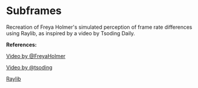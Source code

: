 # Subframes

Recreation of Freya Holmer's simulated perception of frame rate differences
using Raylib, as inspired by a video by Tsoding Daily.

**References:**

[Video by @FreyaHolmer](https://x.com/i/status/1795370763421385186)

[Video by @tsoding](https://youtu.be/pnhJ5SDZpGU?si=_0VvdO1F3mT6b6vr)

[Raylib](https://github.com/raysan5/raylib)

